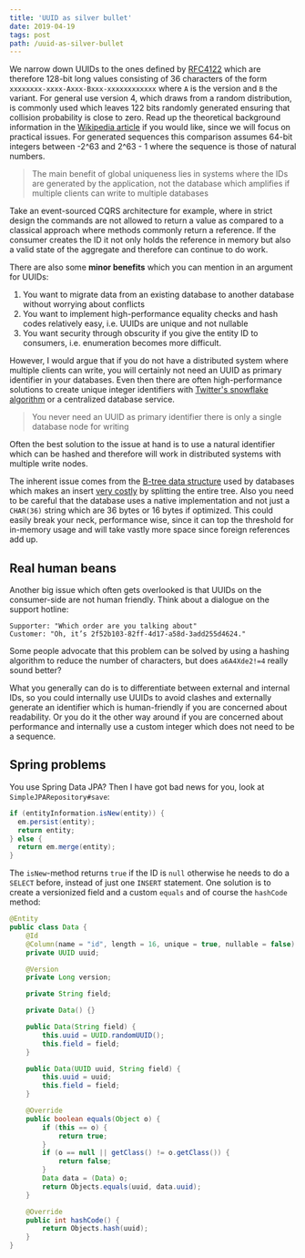 ```yaml
---
title: 'UUID as silver bullet'
date: 2019-04-19
tags: post
path: /uuid-as-silver-bullet
---
```


We narrow down UUIDs to the ones defined by [RFC4122](https://tools.ietf.org/html/rfc4122) which are therefore 128-bit long values consisting of 36 characters of the form `xxxxxxxx-xxxx-Axxx-Bxxx-xxxxxxxxxxxx` where `A` is the version and `B` the variant. For general use version 4, which draws from a random distribution, is commonly used which leaves 122 bits randomly generated ensuring that collision probability is close to zero. Read up the theoretical background information in the [Wikipedia article](https://en.wikipedia.org/wiki/Universally_unique_identifier) if you would like, since we will focus on practical issues. For generated sequences this comparison assumes 64-bit integers between -2^63 and 2^63 - 1 where the sequence is those of natural numbers.

> The main benefit of global uniqueness lies in systems where the IDs are generated by the application, not the database which amplifies if multiple clients can write to multiple databases

Take an event-sourced CQRS architecture for example, where in strict design the commands are not allowed to return a value as compared to a classical approach where methods commonly return a reference. If the consumer creates the ID it not only holds the reference in memory but also a valid state of the aggregate and therefore can continue to do work.

There are also some **minor benefits** which you can mention in an argument for UUIDs:

1. You want to migrate data from an existing database to another database without worrying about conflicts
2. You want to implement high-performance equality checks and hash codes relatively easy, i.e. UUIDs are unique and not nullable
3. You want security through obscurity if you give the entity ID to consumers, i.e. enumeration becomes more difficult.

However, I would argue that if you do not have a distributed system where multiple clients can write, you will certainly not need an UUID as primary identifier in your databases. Even then there are often high-performance solutions to create unique integer identifiers with [Twitter's snowflake algorithm](https://github.com/twitter-archive/snowflake/tree/snowflake-2010) or a centralized database service.

> You never need an UUID as primary identifier there is only a single database node for writing

Often the best solution to the issue at hand is to use a natural identifier which can be hashed and therefore will work in distributed systems with multiple write nodes.

The inherent issue comes from the [B-tree data structure](https://en.wikipedia.org/wiki/B-tree#Insertions_and_deletions) used by databases which makes an insert [very costly](http://kccoder.com/mysql/uuid-vs-int-insert-performance) by splitting the entire tree. Also you need to be careful that the database uses a native implementation and not just a `CHAR(36)` string which are 36 bytes or 16 bytes if optimized. This could easily break your neck, performance wise, since it can top the threshold for in-memory usage and will take vastly more space since foreign references add up.

## Real human beans

Another big issue which often gets overlooked is that UUIDs on the consumer-side are not human friendly. Think about a dialogue on the support hotline:

```
Supporter: "Which order are you talking about"
Customer: "Oh, it’s 2f52b103-82ff-4d17-a58d-3add255d4624."
```

Some people advocate that this problem can be solved by using a hashing algorithm to reduce the number of characters, but does `a6A4Xde2!=4` really sound better?

What you generally can do is to differentiate between external and internal IDs, so you could internally use UUIDs to avoid clashes and externally generate an identifier which is human-friendly if you are concerned about readability. Or you do it the other way around if you are concerned about performance and internally use a custom integer which does not need to be a sequence.

## Spring problems

You use Spring Data JPA? Then I have got bad news for you, look at `SimpleJPARepository#save`:

```java
if (entityInformation.isNew(entity)) {
  em.persist(entity);
  return entity;
} else {
  return em.merge(entity);
}
```

The `isNew`-method returns `true` if the ID is `null` otherwise he needs to do a `SELECT` before, instead of just one `INSERT` statement. One solution is to create a versionized field and a custom `equals` and of course the `hashCode` method:

```java
@Entity
public class Data {
    @Id
    @Column(name = "id", length = 16, unique = true, nullable = false)
    private UUID uuid;

    @Version
    private Long version;

    private String field;

    private Data() {}

    public Data(String field) {
        this.uuid = UUID.randomUUID();
        this.field = field;
    }

    public Data(UUID uuid, String field) {
        this.uuid = uuid;
        this.field = field;
    }

    @Override
    public boolean equals(Object o) {
        if (this == o) {
            return true;
        }
        if (o == null || getClass() != o.getClass()) {
            return false;
        }
        Data data = (Data) o;
        return Objects.equals(uuid, data.uuid);
    }

    @Override
    public int hashCode() {
        return Objects.hash(uuid);
    }
}
```
